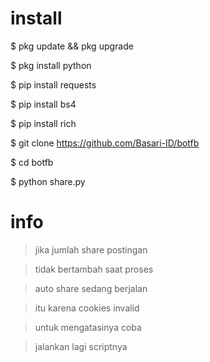 # install

$ pkg update && pkg upgrade

$ pkg install python

$ pip install requests

$ pip install bs4

$ pip install rich

$ git clone https://github.com/Basari-ID/botfb

$ cd botfb

$ python share.py


# info

> jika jumlah share postingan

> tidak bertambah saat proses

> auto share sedang berjalan

> itu karena cookies invalid

> untuk mengatasinya coba

> jalankan lagi scriptnya
